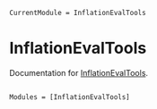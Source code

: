 ```@meta
CurrentModule = InflationEvalTools
```

# InflationEvalTools

Documentation for [InflationEvalTools](https://github.com/DIE-BG/InflationEvalTools.jl).

```@index
```

```@autodocs
Modules = [InflationEvalTools]
```

